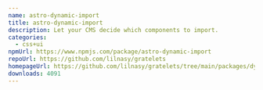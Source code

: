 ```yaml
---
name: astro-dynamic-import
title: astro-dynamic-import
description: Let your CMS decide which components to import.
categories:
  - css+ui
npmUrl: https://www.npmjs.com/package/astro-dynamic-import
repoUrl: https://github.com/lilnasy/gratelets
homepageUrl: https://github.com/lilnasy/gratelets/tree/main/packages/dynamic-import
downloads: 4091
---
```

